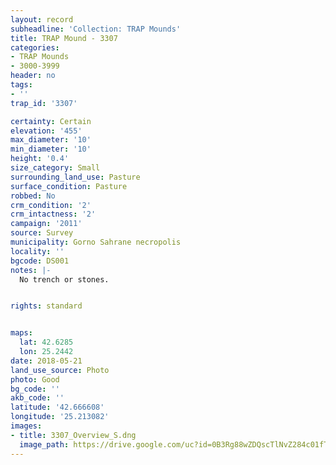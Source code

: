 ```yaml
---
layout: record
subheadline: 'Collection: TRAP Mounds'
title: TRAP Mound - 3307
categories:
- TRAP Mounds
- 3000-3999
header: no
tags:
- ''
trap_id: '3307'

certainty: Certain
elevation: '455'
max_diameter: '10'
min_diameter: '10'
height: '0.4'
size_category: Small
surrounding_land_use: Pasture
surface_condition: Pasture
robbed: No
crm_condition: '2'
crm_intactness: '2'
campaign: '2011'
source: Survey
municipality: Gorno Sahrane necropolis
locality: ''
bgcode: DS001
notes: |-
  No trench or stones.


rights: standard


maps:
  lat: 42.6285
  lon: 25.2442
date: 2018-05-21
land_use_source: Photo
photo: Good
bg_code: ''
akb_code: ''
latitude: '42.666608'
longitude: '25.213082'
images:
- title: 3307_Overview_S.dng
  image_path: https://drive.google.com/uc?id=0B3Rg88wZDQscTlNvZ284c01fTm8
---
```

